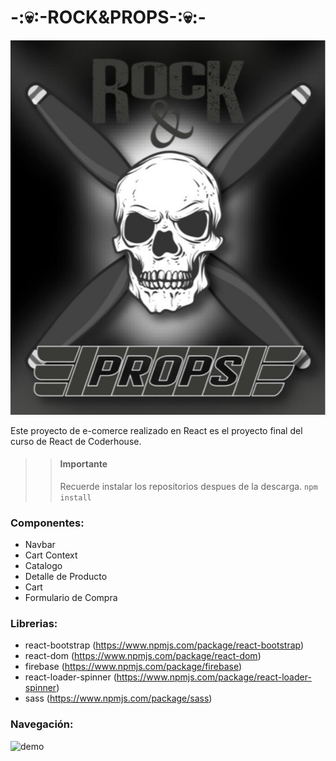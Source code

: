 # **-:💀:-ROCK&PROPS-:💀:-**

![logo](src/img/logo.jpg)

Este proyecto de e-comerce realizado en React es el proyecto final del curso
de React de Coderhouse.

> > #### Importante
> >
> > Recuerde instalar los repositorios despues de la descarga.
> > `npm install`

### Componentes:

- Navbar
- Cart Context
- Catalogo
- Detalle de Producto
- Cart
- Formulario de Compra

### Librerias:

- react-bootstrap (https://www.npmjs.com/package/react-bootstrap)
- react-dom (https://www.npmjs.com/package/react-dom)
- firebase (https://www.npmjs.com/package/firebase)
- react-loader-spinner (https://www.npmjs.com/package/react-loader-spinner)
- sass (https://www.npmjs.com/package/sass)

### Navegación:

![demo](media/demo.gif)
